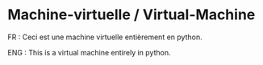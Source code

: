 # Machine-virtuelle / Virtual-Machine

FR : Ceci est une machine virtuelle entièrement en python.

ENG : This is a virtual machine entirely in python.
